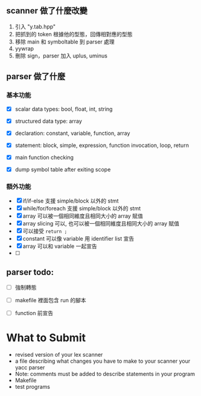 ## scanner 做了什麼改變
1. 引入 "y.tab.hpp"
2. 把抓到的 token 根據他的型態，回傳相對應的型態 
3. 移除 main 和 symboltable 到 parser 處理
4. yywrap
5. 刪除 sign，parser 加入 uplus, uminus



## parser 做了什麼
### 基本功能
- [x] scalar data types: bool, float, int, string
- [x] structured data type: array
- [x] declaration: constant, variable, function, array
- [x] statement: block, simple, expression, function invocation, loop, return
- [x] main function checking
- [x] dump symbol table after exiting scope



### 額外功能
- [x] if/if-else 支援 simple/block 以外的 stmt
- [x] while/for/foreach 支援 simple/block 以外的 stmt
- [x] array 可以被一個相同維度且相同大小的 array 賦值
- [x] array slicing 可以, 也可以被一個相同維度且相同大小的 array 賦值
- [x] 可以接受 `return ;`
- [x] constant 可以像 variable 用 identifier list 宣告
- [x] array 可以和 variable 一起宣告
- [ ] 


## parser todo:
- [ ] 強制轉態
- [ ] makefile 裡面包含 run 的腳本
- [ ] function 前宣告



# What to Submit
* revised version of your lex scanner
* a file describing what changes you have to make to your scanner your yacc parser
*  Note: comments must be added to describe statements in your program
* Makefile
* test programs